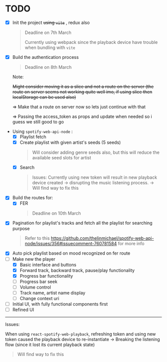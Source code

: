 # TODO

- [x] Init the project ~~using `vite`~~ , redux also
  > Deadline on 7th March
  >
  > Currently using webpack since the playback device have trouble when bundling with `vite`
- [x] Build the authentication process

  > Deadline on 8th March

  Note:

  ~~Might consider moving it as a slice and not a route on the server (the route on server seems not working quite well imo, if using slice then localStorage can be used also)~~

  ⇒ Make that a route on server now so lets just continue with that

  ⇒ Passing the access_token as props and update when needed so i guess we still good to go

- Using `spotify-web-api-node` :
  - [x] Playlist fetch
  - [x] Create playlist with given artist's seeds (5 seeds)
    > Will consider adding genre seeds also, but this will reduce the available seed slots for artist
  - [x] Search
    > Issues: Currently using new token will result in new playback device created → disrupting the music listening process. → Will find way to fix this
- [x] Build the routes for:
  - [x] FER
    > Deadline on 10th March
- [x] Pagination for playlist's tracks and fetch all the playlist for searching purpose
  > Refer to this https://github.com/thelinmichael/spotify-web-api-node/issues/356#issuecomment-760781584 for more info
- [x] Auto pick playlist based on mood recognized on fer route
- [ ] Make new the player
  - [x] Basic interface and buttons
  - [x] Forward track, backward track, pause/play functionality
  - [x] Progress bar functionality
  - [ ] Progress bar seek
  - [ ] Volume control
  - [ ] Track name, artist name display
  - [ ] Change context uri
- [ ] Initial UI, with fully functional components first
- [ ] Refined UI

---

Issues:

When using `react-spotify-web-playback`, refreshing token and using new token caused the playback device to re-instantiate
-> Breaking the listening flow (since it lost its current playback state)

> Will find way to fix this
